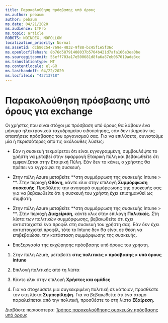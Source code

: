 ```yaml
---
title: Παρακολούθηση πρόσβασης υπό όρους
ms.author: pebaum
author: pebaum
ms.date: 04/21/2020
ms.audience: ITPro
ms.topic: article
ROBOTS: NOINDEX, NOFOLLOW
localization_priority: Normal
ms.assetid: dcb86c54-769e-4832-9f88-bc45f1e5f36c
ms.openlocfilehash: 8b76d58791408037b5704b421d7afa166e3ea0be
ms.sourcegitcommit: 55eff703a17e500681d8fa6a87eb067019ade3cc
ms.translationtype: MT
ms.contentlocale: el-GR
ms.lasthandoff: 04/22/2020
ms.locfileid: "43713718"
---
```

# <a name="monitoring-conditional-access-for-exchange"></a>Παρακολούθηση πρόσβασης υπό όρους για exchange

Οι χρήστες που είναι στόχοι με πρόσβαση υπό όρους θα λάβουν ένα μήνυμα ηλεκτρονικού ταχυδρομείου ειδοποίησης, εάν δεν πληρούν τις απαιτήσεις πρόσβασης του οργανισμού σας. Για να επιλύσετε, συνιστούμε μία ή περισσότερες από τις ακόλουθες λύσεις:
  
- Εάν η συσκευή τεκμαίρεται ότι είναι εγγεγραμμένη, συμβουλέψτε το χρήστη να μεταβεί στην εφαρμογή Εταιρική πύλη και βεβαιωθείτε ότι εμφανίζεται στην Εταιρική Πύλη. Εάν δεν το κάνει, ο χρήστης θα πρέπει να εγγράψει τη συσκευή.
    
- Στην πύλη Azure μεταβείτε **στη συμμόρφωση της συσκευής Intune \> **. Στην περιοχή **Οθόνη,** κάντε κλικ στην επιλογή **Συμμόρφωση συσκευής**. Προβάλετε την αναφορά συμμόρφωσης της συσκευής σας για να βεβαιωθείτε ότι η συσκευή του χρήστη έχει επισημανθεί ως συμβατή. 
    
- Στην πύλη Azure μεταβείτε **στη συμμόρφωση της συσκευής Intune \> **. Στην περιοχή **Διαχείριση**, κάντε κλικ στην επιλογή **Πολιτικές**. Στη λίστα των πολιτικών συμμόρφωσης, βεβαιωθείτε ότι έχει αντιστοιχιστεί ένα προφίλ στη συσκευή του χρήστη σας. Εάν δεν έχει αντιστοιχιστεί προφίλ, τότε το Intune δεν θα είναι σε θέση να επιβεβαιώσει την κατάσταση συμμόρφωσης της συσκευής. 
    
- Επεξεργασία της εκχώρησης πρόσβασης υπό όρους του χρήστη.
    
1. Στην πύλη Azure, μεταβείτε **στις πολιτικές \> πρόσβασης \> υπό όρους intune**
    
2. Επιλογή πολιτικής από τη λίστα
    
3. Κάντε κλικ στην επιλογή **Χρήστες και ομάδες**
    
4. Για να στοχεύσετε μια συγκεκριμένη πολιτική σε κάποιον, προσθέστε τον στη λίστα **Συμπερίληψη.** Για να βεβαιωθείτε ότι ένα άτομο παραλείπεται από την πολιτική, προσθέστε το στη λίστα **Εξαίρεση.** 
    
Διαβάστε περισσότερα: [Τρόπος παρακολούθησης συσκευών πρόσβασης υπό όρους](https://docs.microsoft.com/intune/conditional-access-exchange-monitor)
  


